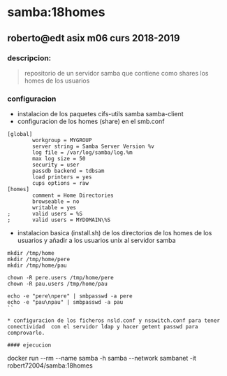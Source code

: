 # samba:18homes

## roberto@edt asix m06 curs 2018-2019

### descripcion:
> repositorio de un servidor samba que contiene como shares los homes de los usuarios

### configuracion 

* instalacion de los paquetes cifs-utils samba samba-client
* configuracion de los homes (share) en el smb.conf

```
[global]
        workgroup = MYGROUP
        server string = Samba Server Version %v
        log file = /var/log/samba/log.%m
        max log size = 50
        security = user
        passdb backend = tdbsam
        load printers = yes
        cups options = raw
[homes]
        comment = Home Directories
        browseable = no
        writable = yes
;       valid users = %S
;       valid users = MYDOMAIN\%S
```
* instalacion basica (install.sh) de los directorios de los homes de los usuarios y añadir a los usuarios unix al servidor samba 

```
mkdir /tmp/home
mkdir /tmp/home/pere
mkdir /tmp/home/pau

chown -R pere.users /tmp/home/pere
chown -R pau.users /tmp/home/pau

echo -e "pere\npere" | smbpasswd -a pere
echo -e "pau\npau" | smbpasswd -a pau
``

* configuracion de los ficheros nsld.conf y nsswitch.conf para tener conectividad  con el servidor ldap y hacer getent passwd para comprovarlo.

#### ejecucion

```
docker run --rm --name samba -h samba --network sambanet -it robert72004/samba:18homes
```



